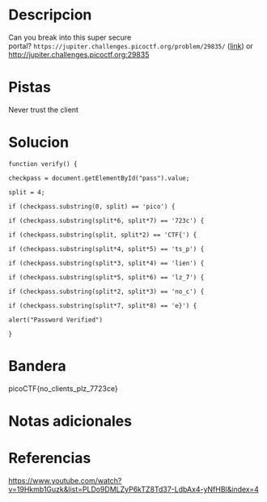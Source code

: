 # Descripcion
Can you break into this super secure portal? `https://jupiter.challenges.picoctf.org/problem/29835/` ([link](https://jupiter.challenges.picoctf.org/problem/29835/)) or http://jupiter.challenges.picoctf.org:29835

# Pistas
Never trust the client

# Solucion
```
function verify() {

checkpass = document.getElementById("pass").value;

split = 4;

if (checkpass.substring(0, split) == 'pico') {

if (checkpass.substring(split*6, split*7) == '723c') {

if (checkpass.substring(split, split*2) == 'CTF{') {

if (checkpass.substring(split*4, split*5) == 'ts_p') {

if (checkpass.substring(split*3, split*4) == 'lien') {

if (checkpass.substring(split*5, split*6) == 'lz_7') {

if (checkpass.substring(split*2, split*3) == 'no_c') {

if (checkpass.substring(split*7, split*8) == 'e}') {

alert("Password Verified")

}
```

# Bandera
picoCTF{no_clients_plz_7723ce}

# Notas adicionales


# Referencias
https://www.youtube.com/watch?v=19Hkmb1Guzk&list=PLDo9DMLZyP6kTZ8Td37-LdbAx4-yNfHBl&index=4